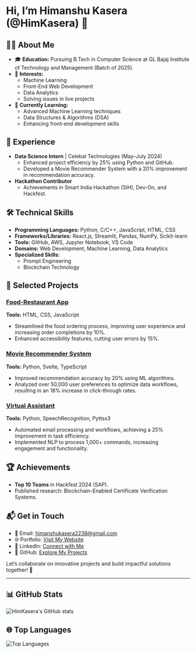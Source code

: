 # Hi, I’m Himanshu Kasera (@HimKasera) 👋  

## 👨‍💻 About Me  
- 🎓 **Education:** Pursuing B.Tech in Computer Science at GL Bajaj Institute of Technology and Management (Batch of 2025).  
- 👀 **Interests:**  
  - Machine Learning  
  - Front-End Web Development  
  - Data Analytics  
  - Solving issues in live projects  
- 🌱 **Currently Learning:**  
  - Advanced Machine Learning techniques  
  - Data Structures & Algorithms (DSA)  
  - Enhancing front-end development skills  

## 💼 Experience  
- **Data Science Intern** | Celebal Technologies (May–July 2024)  
  - Enhanced project efficiency by 25% using Python and GitHub.  
  - Developed a Movie Recommender System with a 20% improvement in recommendation accuracy.  
- **Hackathon Contributor**  
  - Achievements in Smart India Hackathon (SIH), Dev-On, and Hackfest.

## 🛠️ Technical Skills  
- **Programming Languages:** Python, C/C++, JavaScript, HTML, CSS  
- **Frameworks/Libraries:** React.js, Streamlit, Pandas, NumPy, Scikit-learn  
- **Tools:** GitHub, AWS, Jupyter Notebook, VS Code  
- **Domains:** Web Development, Machine Learning, Data Analytics  
- **Specialized Skills:**  
  - Prompt Engineering  
  - Blockchain Technology  

## 🚀 Selected Projects  
### [Food-Restaurant App](https://github.com/HimKasera/Food-Restaurant)  
**Tools:** HTML, CSS, JavaScript  
- Streamlined the food ordering process, improving user experience and increasing order completions by 10%.  
- Enhanced accessibility features, cutting user errors by 15%.  

### [Movie Recommender System](https://github.com/HimKasera/Movie-Recommender-System.git)  
**Tools:** Python, Svelte, TypeScript  
- Improved recommendation accuracy by 20% using ML algorithms.  
- Analyzed over 50,000 user preferences to optimize data workflows, resulting in an 18% increase in click-through rates.  

### [Virtual Assistant](https://github.com/HimKasera/virtual-assistantance-HimKasera)  
**Tools:** Python, SpeechRecognition, Pyttsx3  
- Automated email processing and workflows, achieving a 25% improvement in task efficiency.  
- Implemented NLP to process 1,000+ commands, increasing engagement and functionality.  

## 🏆 Achievements  
- **Top 10 Teams** in Hackfest 2024 (SAP).  
- Published research: Blockchain-Enabled Certificate Verification Systems.  

## 📬 Get in Touch  
- 📧 Email: [himanshukasera2238@gmail.com](mailto:himanshukasera2238@gmail.com)  
- 🌐 Portfolio: [Visit My Website](https://my-portfolio-two-neon-20.vercel.app/)  
- 🔗 LinkedIn: [Connect with Me](https://www.linkedin.com/in/himkasera/)  
- 🐙 GitHub: [Explore My Projects](https://github.com/HimKasera)  

Let’s collaborate on innovative projects and build impactful solutions together! 🚀  

---

## 📊 GitHub Stats  
![HimKasera's GitHub stats](https://github-readme-stats.vercel.app/api?username=HimKasera&show_icons=true&theme=radical)

## 🌐 Top Languages  
![Top Languages](https://github-readme-stats.vercel.app/api/top-langs/?username=HimKasera&layout=compact&theme=radical)
